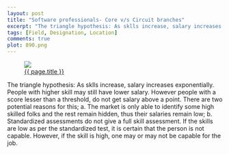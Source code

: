 ```yaml
---
layout: post
title: "Software professionals- Core v/s Circuit branches"
excerpt: "The triangle hypothesis: As sklls increase, salary increases exponentially. People with higher skill may still have lower salary. However people with a score lesser than a threshold, do not get salary above a point"
tags: [Field, Designation, Location]
comments: true
plot: 890.png
---
```



<figure>
<a href="{{ site.url }}/images/{{ page.plot }}" title="{{ page.title }}"><img src="{{ site.url }}/images/{{ page.plot }}"></a>
<figcaption><a href="{{ site.url }}/{{ page.url }}" title="{{ page.title }}">{{ page.title }}</a></figcaption>
</figure>

The triangle hypothesis: As sklls increase, salary increases exponentially. People with higher skill may still have lower salary. However people with a score lesser than a threshold, do not get salary above a point. There are two potential reasons for this; a. The market is only able to identify some high skilled folks and the rest remain hidden, thus their salaries remain low; b. Standardized assessments do not give a full skill assessment. If the skills are low as per the standardized test, it is certain that the person is not capable. However, if the skill is high, one may or may not be capable for the job.
